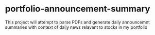 # portfolio-announcement-summary
This project will attempt to parse PDFs and generate daily announcemnt summaries with context of daily news relavant to stocks in my portfolio
